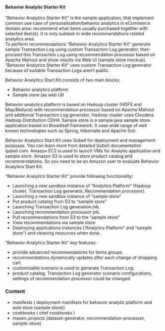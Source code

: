 
#### Behavior Analytic Starter Kit
“Behavior Analytics Starter Kit" is the sample application, that implement common use case of personalisation/behavior analytics in eCommerce domain area: recommend what items usually purchased together with selected item(s). It is only subtask in wide recommendations related analytics area.   
To perform recommendations “Behavior Analytics Starter Kit" generate sample Transaction Log using custom Transaction Log generator, then proceed this Transaction Log using recommendation processor based on Apache Mahout and show results via Web UI (sample store mockup). “Behavior Analytics Starter Kit" uses custom Transaction Log generator because of suitable Transaction Logs aren’t public.

Behavior Analytics Start Kit consists of two main blocks:
* Behavior analytics platform
* Sample store (as web UI)

Behavior analytics platform is based on Hadoop cluster (HDFS and Map/Reduce) with recommendation processor based on Apache Mahout and additional Transaction Log generator. Hadoop cluster uses Cloudera Hadoop Distribution CDH4.
Sample store is a sample java sample store application based on Broadleaf framework. It uses wide range of well known technologies such as Spring, Hibernate and Apache Solr.

Behavior Analytics Start Kit uses Qubell for deployment and management purposes. You can learn more from detailed Qubell documentation qubell.com.
Amazon EC2 is used to launch VMs for Analytic application and sample store. Amazon S3 is used to store product catalog and recommendations. So you need to be an Amazon user to evaluate Behavior Analytics Start Kit.


“Behavior Analytics Starter Kit" provide following functionality:
* Launching a new sandbox instance of “Analytics Platform" (Hadoop cluster, Transaction Log generator, Recommendation processor).
* Launching a new sandbox instance of “sample store"
* Put product catalog from S3 to “sample store"
* Launching Transaction Log generation job.
* Launching recommendation processor job.
* Pull recommendations from S3 to the “sample store"
* View recommendations via sample store
* Destroying applications instances (“Analytics Platform" and “sample store") and cleaning resources when done.

“Behavior Analytics Starter Kit" key features:
* provide advanced recommendations for items groups.
* recommendations dynamically updates after each change of shopping cart.
* customisable scenario is used to generate Transaction Log.
* product catalog, Transaction Log generator scenario configurations, settings of recommendation processor could be changed.


### Content

* manifests ( deployment manifests for behavior analytic platform and web store (sample store))
* cookbooks ( chef cookbooks )
* maven_projects  (dataset-generator, recommendation-processor, sample-store)


